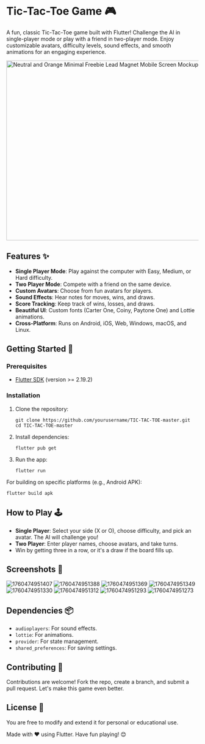 # Tic-Tac-Toe Game 🎮

A fun, classic Tic-Tac-Toe game built with Flutter! Challenge the AI in single-player mode or play with a friend in two-player mode. Enjoy customizable avatars, difficulty levels, sound effects, and smooth animations for an engaging experience.

<img width="800" height="470" alt="Neutral and Orange Minimal Freebie Lead Magnet Mobile Screen Mockup Pinterest Pin" src="https://github.com/user-attachments/assets/830c6ad4-fd9c-424a-9a1b-bc6eaf916898" />

## Features ✨
- **Single Player Mode**: Play against the computer with Easy, Medium, or Hard difficulty.
- **Two Player Mode**: Compete with a friend on the same device.
- **Custom Avatars**: Choose from fun avatars for players.
- **Sound Effects**: Hear notes for moves, wins, and draws.
- **Score Tracking**: Keep track of wins, losses, and draws.
- **Beautiful UI**: Custom fonts (Carter One, Coiny, Paytone One) and Lottie animations.
- **Cross-Platform**: Runs on Android, iOS, Web, Windows, macOS, and Linux.

## Getting Started 🚀

### Prerequisites
- [Flutter SDK](https://flutter.dev/docs/get-started/install) (version >= 2.19.2)

### Installation
1. Clone the repository:
   ```
   git clone https://github.com/yourusername/TIC-TAC-TOE-master.git
   cd TIC-TAC-TOE-master
   ```
2. Install dependencies:
   ```
   flutter pub get
   ```
3. Run the app:
   ```
   flutter run
   ```

For building on specific platforms (e.g., Android APK):
```
flutter build apk
```

## How to Play 🕹️
- **Single Player**: Select your side (X or O), choose difficulty, and pick an avatar. The AI will challenge you!
- **Two Player**: Enter player names, choose avatars, and take turns.
- Win by getting three in a row, or it's a draw if the board fills up.

## Screenshots 📸
![1760474951407](https://github.com/user-attachments/assets/34b78e71-db2c-4595-8054-3935a1534a18)
![1760474951388](https://github.com/user-attachments/assets/24c2dace-d3c4-41e0-9dec-2cdc7fe7874c)
![1760474951369](https://github.com/user-attachments/assets/0cea6c7c-3797-4594-8634-49ab514bc9d6)
![1760474951349](https://github.com/user-attachments/assets/4f0bad28-9f14-4d5a-babb-64dcc00b1753)
![1760474951330](https://github.com/user-attachments/assets/0c6c2598-d5f4-4f6f-a483-ef31ab3c171f)
![1760474951312](https://github.com/user-attachments/assets/a061a06a-f0f6-4eaf-b092-a5de7a3574ec)
![1760474951293](https://github.com/user-attachments/assets/918ed5de-6293-4b49-8504-88bacb2bdb77)
![1760474951273](https://github.com/user-attachments/assets/c8bd70e9-29e7-4c44-9e81-b1db94227d9f)


## Dependencies 📦
- `audioplayers`: For sound effects.
- `lottie`: For animations.
- `provider`: For state management.
- `shared_preferences`: For saving settings.

## Contributing 🤝
Contributions are welcome! Fork the repo, create a branch, and submit a pull request. Let's make this game even better.

## License 📄
You are free to modify and extend it for personal or educational use.

Made with ❤️ using Flutter. Have fun playing! 😊

